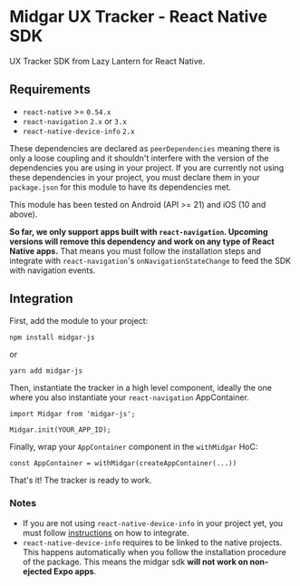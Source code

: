 # Midgar UX Tracker - React Native SDK

UX Tracker SDK from Lazy Lantern for React Native. 

## Requirements
 - `react-native` >= `0.54.x`
 - `react-navigation` `2.x` or `3.x`
 - `react-native-device-info` `2.x`
 
 These dependencies are declared as `peerDependencies` meaning there is only a loose coupling and it shouldn't interfere with the version of the dependencies you are using in your project. If you are currently not using these dependencies in your project, you must declare them in your `package.json` for this module to have its dependencies met.
 
 This module has been tested on Android (API >= 21) and iOS (10 and above).
 
 **So far, we only support apps built with `react-navigation`. Upcoming versions will remove this dependency and work on any type of React Native apps.**
 That means you must follow the installation steps and integrate with `react-navigation`'s `onNavigationStateChange` to feed the SDK with navigation events.
 
 ## Integration
First, add the module to your project:

```$bash
npm install midgar-js
```

or

```$bash
yarn add midgar-js
```

Then, instantiate the tracker in a high level component, ideally the one where you also instantiate your `react-navigation` AppContainer.

```$js
import Midgar from 'midgar-js';

Midgar.init(YOUR_APP_ID);
```

Finally, wrap your `AppContainer` component in the `withMidgar` HoC:

```$js
const AppContainer = withMidgar(createAppContainer(...))
```

That's it! The tracker is ready to work. 

### Notes
 - If you are not using `react-native-device-info` in your project yet, you must follow [instructions](https://www.npmjs.com/package/react-native-device-info) on how to integrate. 
 - `react-native-device-info` requires to be linked to the native projects. This happens automatically when you follow the installation procedure of the package. This means the midgar sdk **will not work on non-ejected Expo apps**.
